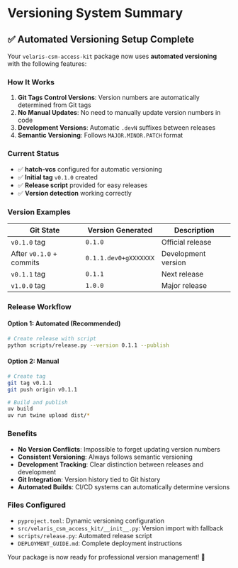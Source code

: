 # Versioning System Summary

## ✅ Automated Versioning Setup Complete

Your `velaris-csm-access-kit` package now uses **automated versioning** with the following features:

### How It Works

1. **Git Tags Control Versions**: Version numbers are automatically determined from Git tags
2. **No Manual Updates**: No need to manually update version numbers in code
3. **Development Versions**: Automatic `.devN` suffixes between releases
4. **Semantic Versioning**: Follows `MAJOR.MINOR.PATCH` format

### Current Status

- ✅ **hatch-vcs** configured for automatic versioning
- ✅ **Initial tag** `v0.1.0` created
- ✅ **Release script** provided for easy releases
- ✅ **Version detection** working correctly

### Version Examples

| Git State | Version Generated | Description |
|-----------|------------------|-------------|
| `v0.1.0` tag | `0.1.0` | Official release |
| After `v0.1.0` + commits | `0.1.1.dev0+gXXXXXXX` | Development version |
| `v0.1.1` tag | `0.1.1` | Next release |
| `v1.0.0` tag | `1.0.0` | Major release |

### Release Workflow

#### Option 1: Automated (Recommended)
```bash
# Create release with script
python scripts/release.py --version 0.1.1 --publish
```

#### Option 2: Manual
```bash
# Create tag
git tag v0.1.1
git push origin v0.1.1

# Build and publish
uv build
uv run twine upload dist/*
```

### Benefits

- **No Version Conflicts**: Impossible to forget updating version numbers
- **Consistent Versioning**: Always follows semantic versioning
- **Development Tracking**: Clear distinction between releases and development
- **Git Integration**: Version history tied to Git history
- **Automated Builds**: CI/CD systems can automatically determine versions

### Files Configured

- `pyproject.toml`: Dynamic versioning configuration
- `src/velaris_csm_access_kit/__init__.py`: Version import with fallback
- `scripts/release.py`: Automated release script
- `DEPLOYMENT_GUIDE.md`: Complete deployment instructions

Your package is now ready for professional version management! 🎉
